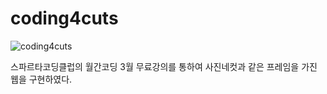 # coding4cuts

![coding4cuts](https://user-images.githubusercontent.com/118426807/226906992-608259d2-1a9d-4be8-a8ad-cebd3aa0e45d.PNG)

스파르타코딩클럽의 월간코딩 3월 무료강의를 통하여 사진네컷과 같은 프레임을 가진 웹을 구현하였다.
